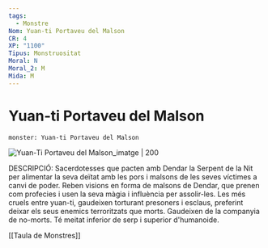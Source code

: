 ```yaml
---
tags:
  - Monstre
Nom: Yuan-ti Portaveu del Malson
CR: 4
XP: "1100"
Tipus: Monstruositat
Moral: N
Moral_2: M
Mida: M
---
```

# Yuan-ti Portaveu del Malson

```statblock
monster: Yuan-ti Portaveu del Malson
```

![Yuan-Ti Portaveu del Malson_imatge | 200](https://static.wikia.nocookie.net/forgottenrealms/images/1/19/Yuan-tiNightmareSpeaker5e.png/revision/latest?cb=20210307172143)

DESCRIPCIÓ: 
Sacerdotesses que pacten amb Dendar la Serpent de la Nit per alimentar la seva deïtat amb les pors i malsons de les seves víctimes a canvi de poder. Reben visions en forma de malsons de Dendar, que prenen com profecies i usen la seva màgia i influència per assolir-les. Les més cruels entre yuan-ti, gaudeixen torturant presoners i esclaus, preferint deixar els seus enemics terroritzats que morts. Gaudeixen de la companyia de no-morts. Té meitat inferior de serp i superior d'humanoide. 

[[Taula de Monstres]]